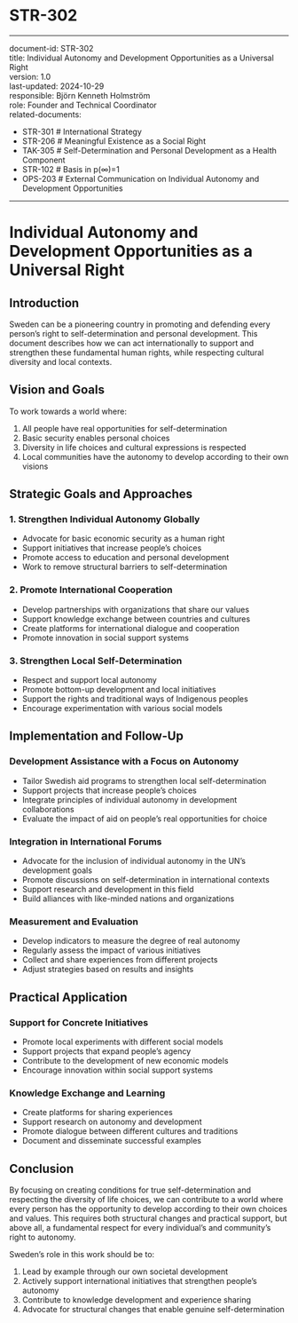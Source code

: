 # STR-302
---
document-id: STR-302  
title: Individual Autonomy and Development Opportunities as a Universal Right  
version: 1.0  
last-updated: 2024-10-29  
responsible: Björn Kenneth Holmström  
role: Founder and Technical Coordinator  
related-documents:  
  - STR-301 # International Strategy  
  - STR-206 # Meaningful Existence as a Social Right  
  - TAK-305 # Self-Determination and Personal Development as a Health Component  
  - STR-102 # Basis in p(∞)=1  
  - OPS-203 # External Communication on Individual Autonomy and Development Opportunities  

---

# Individual Autonomy and Development Opportunities as a Universal Right

## Introduction

Sweden can be a pioneering country in promoting and defending every person’s right to self-determination and personal development. This document describes how we can act internationally to support and strengthen these fundamental human rights, while respecting cultural diversity and local contexts.

## Vision and Goals

To work towards a world where:
1. All people have real opportunities for self-determination
2. Basic security enables personal choices
3. Diversity in life choices and cultural expressions is respected
4. Local communities have the autonomy to develop according to their own visions

## Strategic Goals and Approaches

### 1. Strengthen Individual Autonomy Globally
- Advocate for basic economic security as a human right
- Support initiatives that increase people’s choices
- Promote access to education and personal development
- Work to remove structural barriers to self-determination

### 2. Promote International Cooperation
- Develop partnerships with organizations that share our values
- Support knowledge exchange between countries and cultures
- Create platforms for international dialogue and cooperation
- Promote innovation in social support systems

### 3. Strengthen Local Self-Determination
- Respect and support local autonomy
- Promote bottom-up development and local initiatives
- Support the rights and traditional ways of Indigenous peoples
- Encourage experimentation with various social models

## Implementation and Follow-Up

### Development Assistance with a Focus on Autonomy
- Tailor Swedish aid programs to strengthen local self-determination
- Support projects that increase people’s choices
- Integrate principles of individual autonomy in development collaborations
- Evaluate the impact of aid on people’s real opportunities for choice

### Integration in International Forums
- Advocate for the inclusion of individual autonomy in the UN’s development goals
- Promote discussions on self-determination in international contexts
- Support research and development in this field
- Build alliances with like-minded nations and organizations

### Measurement and Evaluation
- Develop indicators to measure the degree of real autonomy
- Regularly assess the impact of various initiatives
- Collect and share experiences from different projects
- Adjust strategies based on results and insights

## Practical Application

### Support for Concrete Initiatives
- Promote local experiments with different social models
- Support projects that expand people’s agency
- Contribute to the development of new economic models
- Encourage innovation within social support systems

### Knowledge Exchange and Learning
- Create platforms for sharing experiences
- Support research on autonomy and development
- Promote dialogue between different cultures and traditions
- Document and disseminate successful examples

## Conclusion

By focusing on creating conditions for true self-determination and respecting the diversity of life choices, we can contribute to a world where every person has the opportunity to develop according to their own choices and values. This requires both structural changes and practical support, but above all, a fundamental respect for every individual’s and community’s right to autonomy.

Sweden’s role in this work should be to:
1. Lead by example through our own societal development
2. Actively support international initiatives that strengthen people’s autonomy
3. Contribute to knowledge development and experience sharing
4. Advocate for structural changes that enable genuine self-determination
